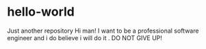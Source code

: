 # hello-world
Just another repository
Hi man!
I want to be a professional software engineer and i do believe i will do it .
DO NOT GIVE UP!
